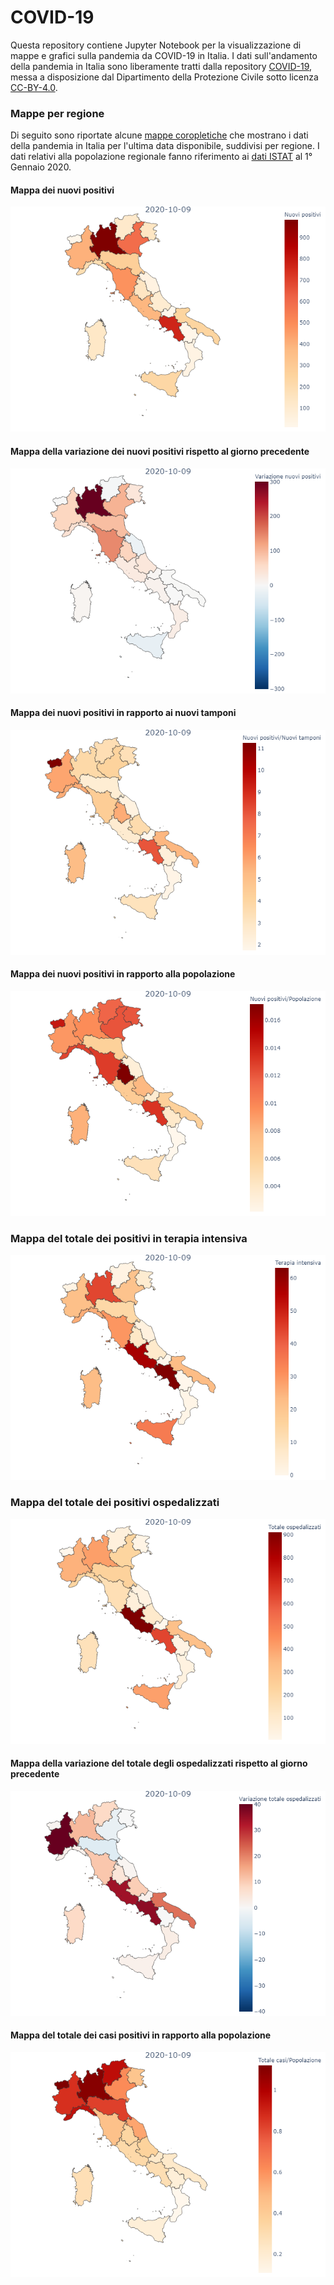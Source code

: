 # COVID-19
Questa repository contiene Jupyter Notebook per la visualizzazione di mappe e grafici sulla pandemia da COVID-19 in Italia.
I dati sull'andamento della pandemia in Italia sono liberamente tratti dalla repository [COVID-19](https://github.com/pcm-dpc/COVID-19), messa a disposizione dal Dipartimento della Protezione Civile sotto licenza [CC-BY-4.0](https://creativecommons.org/licenses/by/4.0/deed.it).

### Mappe per regione

Di seguito sono riportate alcune [mappe coropletiche](https://it.wikipedia.org/wiki/Mappa_coropletica) che mostrano i dati della pandemia in Italia per l'ultima data disponibile, suddivisi per regione. I dati relativi alla popolazione regionale fanno riferimento ai [dati ISTAT](http://demo.istat.it/pop2020/index3.html) al 1° Gennaio 2020.

#### Mappa dei nuovi positivi
![Nuovi positivi](/data/imgs/nuovi_positivi.png)

#### Mappa della variazione dei nuovi positivi rispetto al giorno precedente
![Variazione nuovi positivi](/data/imgs/variazione_nuovi_positivi.png)

#### Mappa dei nuovi positivi in rapporto ai nuovi tamponi
![Nuovi positivi su nuovi tamponi](/data/imgs/nuovi_positivi_su_nuovi_tamponi.png)

#### Mappa dei nuovi positivi in rapporto alla popolazione
![Nuovi positivi su popolazione](/data/imgs/nuovi_positivi_su_popolazione.png)

### Mappa del totale dei positivi in terapia intensiva
![Terapia intensiva](/data/imgs/terapia_intensiva.png)

### Mappa del totale dei positivi ospedalizzati
![Totale ospedalizzati](/data/imgs/totale_ospedalizzati.png)

#### Mappa della variazione del totale degli ospedalizzati rispetto al giorno precedente
![Variazione totale ospedalizzati](/data/imgs/variazione_totale_ospedalizzati.png)

#### Mappa del totale dei casi positivi in rapporto alla popolazione
![Totale casi su popolazione](/data/imgs/totale_casi_su_popolazione.png)